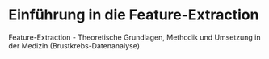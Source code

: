 # Einführung in die Feature-Extraction
Feature-Extraction - Theoretische Grundlagen, Methodik und Umsetzung in der Medizin (Brustkrebs-Datenanalyse)
